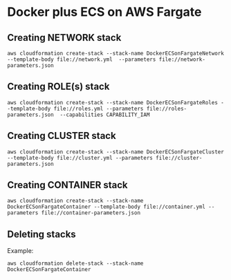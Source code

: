 # Docker plus ECS on AWS Fargate

## Creating NETWORK stack
```terminal
aws cloudformation create-stack --stack-name DockerECSonFargateNetwork --template-body file://network.yml  --parameters file://network-parameters.json 
```

## Creating ROLE(s) stack
```terminal
aws cloudformation create-stack --stack-name DockerECSonFargateRoles --template-body file://roles.yml --parameters file://roles-parameters.json  --capabilities CAPABILITY_IAM
```

## Creating CLUSTER stack
```terminal
aws cloudformation create-stack --stack-name DockerECSonFargateCluster --template-body file://cluster.yml --parameters file://cluster-parameters.json
```

## Creating CONTAINER stack
```terminal
aws cloudformation create-stack --stack-name DockerECSonFargateContainer --template-body file://container.yml --parameters file://container-parameters.json
```


## Deleting stacks

Example:
```terminal
aws cloudformation delete-stack --stack-name DockerECSonFargateContainer

```